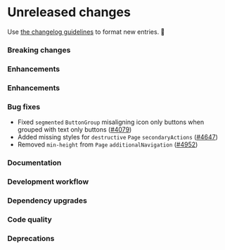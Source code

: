 # Unreleased changes

Use [the changelog guidelines](/documentation/Versioning%20and%20changelog.md) to format new entries. 💜

### Breaking changes

### Enhancements

### Enhancements

### Bug fixes

- Fixed `segmented` `ButtonGroup` misaligning icon only buttons when grouped with text only buttons ([#4079](https://github.com/Shopify/polaris-react/issues/4079))
- Added missing styles for `destructive` `Page` `secondaryActions` ([#4647](https://github.com/Shopify/polaris-react/pull/4647))
- Removed `min-height` from `Page` `additionalNavigation` ([#4952](https://github.com/Shopify/polaris-react/pull/4952))

### Documentation

### Development workflow

### Dependency upgrades

### Code quality

### Deprecations
